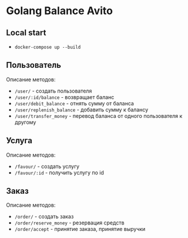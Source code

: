 # Golang Balance Avito

## Local start

- <code>docker-compose up --build</code>

## Пользователь
Описание методов:
- <code>/user/</code> - создать пользователя
- <code>/user/:id/balance</code> - возвращает баланс 
- <code>/user/debit_balance</code> -  отнять сумму от баланса
- <code>/user/replenish_balance</code> - добавить сумму к балансу
- <code>/user/transfer_money</code> - перевод баланса от одного пользователя к другому

## Услуга
Описание методов:
- <code>/favour/</code> - создать услугу
- <code>/favour/:id</code> - получить услугу по id

## Заказ
Описание методов:
- <code>/order/</code> - создать заказ
- <code>/order/reserve_money</code> - резервация средств
- <code>/order/accept</code> - принятие заказа, принятие выручки